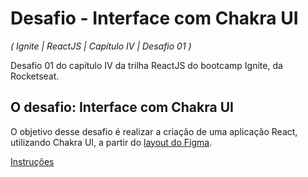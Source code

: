 # Desafio - Interface com Chakra UI

_( Ignite | ReactJS | Capítulo IV | Desafio 01 )_

Desafio 01 do capítulo IV da trilha ReactJS do bootcamp Ignite, da Rocketseat.

## O desafio: Interface com Chakra UI

O objetivo desse desafio é realizar a criação de uma aplicação React, utilizando Chakra UI, a partir do [layout do Figma](https://www.figma.com/file/JLcaPHkouPW37aRJI5K346/Desafio-1-M%C3%B3dulo-4-ReactJS).

[Instruções](https://www.notion.so/Desafio-01-Interface-com-Chakra-UI-d1274f7fd7f54283b9173b7fd8003cc6#f4d2424b084a427d8fd11c945c53b1bf)
